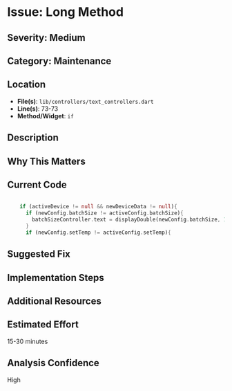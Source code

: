 # Issue: Long Method

## Severity: Medium

## Category: Maintenance

## Location
- **File(s)**: `lib/controllers/text_controllers.dart`
- **Line(s)**: 73-73
- **Method/Widget**: `if`

## Description


## Why This Matters


## Current Code
```dart

    if (activeDevice != null && newDeviceData != null){
      if (newConfig.batchSize != activeConfig.batchSize){
        batchSizeController.text = displayDouble(newConfig.batchSize, 1);     
      }
      if (newConfig.setTemp != activeConfig.setTemp){
```

## Suggested Fix


## Implementation Steps


## Additional Resources


## Estimated Effort
15-30 minutes

## Analysis Confidence
High
